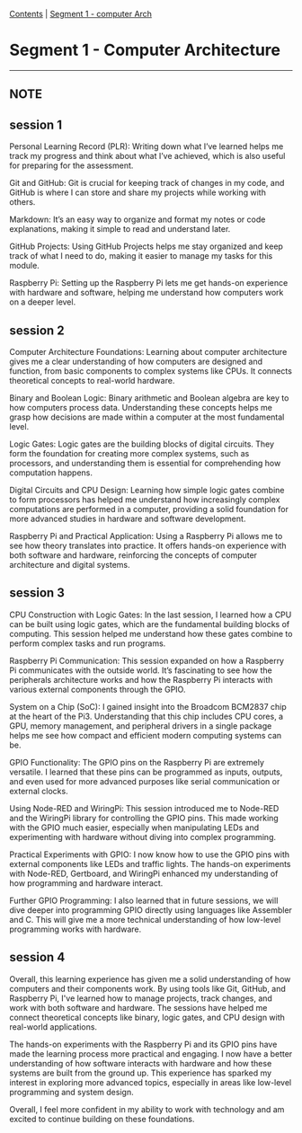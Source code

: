 [Contents](../personal_learning_record/personal_learning_record.md) | [Segment 1 - computer Arch](../personal_learning_record/segment1.md) 

# Segment 1 - Computer Architecture

---
**NOTE**
---

## session 1
Personal Learning Record (PLR): Writing down what I’ve learned helps me track my progress and think about what I’ve achieved, which is also useful for preparing for the assessment.

Git and GitHub: Git is crucial for keeping track of changes in my code, and GitHub is where I can store and share my projects while working with others.

Markdown: It’s an easy way to organize and format my notes or code explanations, making it simple to read and understand later.

GitHub Projects: Using GitHub Projects helps me stay organized and keep track of what I need to do, making it easier to manage my tasks for this module.

Raspberry Pi: Setting up the Raspberry Pi lets me get hands-on experience with hardware and software, helping me understand how computers work on a deeper level.

## session 2
Computer Architecture Foundations: Learning about computer architecture gives me a clear understanding of how computers are designed and function, from basic components to complex systems like CPUs. It connects theoretical concepts to real-world hardware.

Binary and Boolean Logic: Binary arithmetic and Boolean algebra are key to how computers process data. Understanding these concepts helps me grasp how decisions are made within a computer at the most fundamental level.

Logic Gates: Logic gates are the building blocks of digital circuits. They form the foundation for creating more complex systems, such as processors, and understanding them is essential for comprehending how computation happens.

Digital Circuits and CPU Design: Learning how simple logic gates combine to form processors has helped me understand how increasingly complex computations are performed in a computer, providing a solid foundation for more advanced studies in hardware and software development.

Raspberry Pi and Practical Application: Using a Raspberry Pi allows me to see how theory translates into practice. It offers hands-on experience with both software and hardware, reinforcing the concepts of computer architecture and digital systems.

## session 3
CPU Construction with Logic Gates: In the last session, I learned how a CPU can be built using logic gates, which are the fundamental building blocks of computing. This session helped me understand how these gates combine to perform complex tasks and run programs.

Raspberry Pi Communication: This session expanded on how a Raspberry Pi communicates with the outside world. It’s fascinating to see how the peripherals architecture works and how the Raspberry Pi interacts with various external components through the GPIO.

System on a Chip (SoC): I gained insight into the Broadcom BCM2837 chip at the heart of the Pi3. Understanding that this chip includes CPU cores, a GPU, memory management, and peripheral drivers in a single package helps me see how compact and efficient modern computing systems can be.

GPIO Functionality: The GPIO pins on the Raspberry Pi are extremely versatile. I learned that these pins can be programmed as inputs, outputs, and even used for more advanced purposes like serial communication or external clocks.

Using Node-RED and WiringPi: This session introduced me to Node-RED and the WiringPi library for controlling the GPIO pins. This made working with the GPIO much easier, especially when manipulating LEDs and experimenting with hardware without diving into complex programming.

Practical Experiments with GPIO: I now know how to use the GPIO pins with external components like LEDs and traffic lights. The hands-on experiments with Node-RED, Gertboard, and WiringPi enhanced my understanding of how programming and hardware interact.

Further GPIO Programming: I also learned that in future sessions, we will dive deeper into programming GPIO directly using languages like Assembler and C. This will give me a more technical understanding of how low-level programming works with hardware.

## session 4 

Overall, this learning experience has given me a solid understanding of how computers and their components work. By using tools like Git, GitHub, and Raspberry Pi, I've learned how to manage projects, track changes, and work with both software and hardware. The sessions have helped me connect theoretical concepts like binary, logic gates, and CPU design with real-world applications.

The hands-on experiments with the Raspberry Pi and its GPIO pins have made the learning process more practical and engaging. I now have a better understanding of how software interacts with hardware and how these systems are built from the ground up. This experience has sparked my interest in exploring more advanced topics, especially in areas like low-level programming and system design.

Overall, I feel more confident in my ability to work with technology and am excited to continue building on these foundations.




